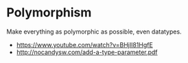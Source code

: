 # Polymorphism

Make everything as polymorphic as possible, even datatypes.

* <https://www.youtube.com/watch?v=BHjIl81HgfE>
* <http://nocandysw.com/add-a-type-parameter.pdf>
